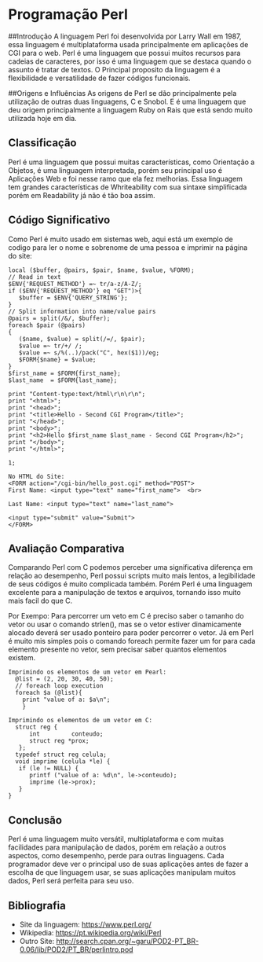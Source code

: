 # Programação Perl


##Introdução
A linguagem Perl foi desenvolvida por Larry Wall em 1987, essa linguagem é multiplataforma usada principalmente em aplicações de CGI para o web.
Perl é uma linguagem que possui muitos recursos para cadeias de caracteres, por isso é uma linguagem que se destaca quando o assunto é tratar de textos.
O Principal proposito da linguagem é a flexibilidade e versatilidade de fazer códigos funcionais.


##Origens e Influências
As origens de Perl se dão principalmente pela utilização de outras duas linguagens, C e Snobol. E é uma linguagem que deu origem principalmente a linguagem Ruby on Rais que está sendo muito utilizada hoje em dia.

## Classificação
Perl é uma linguagem que possui muitas características, como Orientação a Objetos, é uma linguagem interpretada, porém seu principal uso é Aplicações Web e foi nesse ramo que ela fez melhorias.
Essa linguagem tem grandes características de Whriteability com sua sintaxe simplificada porém em Readability já não é tão boa assim. 

## Código Significativo
Como Perl é muito usado em sistemas web, aqui está um exemplo de codigo para ler o nome e sobrenome de uma pessoa e imprimir na página do site:

```
local ($buffer, @pairs, $pair, $name, $value, %FORM);
// Read in text
$ENV{'REQUEST_METHOD'} =~ tr/a-z/A-Z/;
if ($ENV{'REQUEST_METHOD'} eq "GET")>{
   $buffer = $ENV{'QUERY_STRING'};
}
// Split information into name/value pairs
@pairs = split(/&/, $buffer);
foreach $pair (@pairs)
{
   ($name, $value) = split(/=/, $pair);
   $value =~ tr/+/ /;
   $value =~ s/%(..)/pack("C", hex($1))/eg;
   $FORM{$name} = $value;
}
$first_name = $FORM{first_name};
$last_name  = $FORM{last_name};

print "Content-type:text/html\r\n\r\n";
print "<html>";
print "<head>";
print "<title>Hello - Second CGI Program</title>";
print "</head>";
print "<body>";
print "<h2>Hello $first_name $last_name - Second CGI Program</h2>";
print "</body>";
print "</html>";

1;

No HTML do Site:
<FORM action="/cgi-bin/hello_post.cgi" method="POST">
First Name: <input type="text" name="first_name">  <br>

Last Name: <input type="text" name="last_name">

<input type="submit" value="Submit">
</FORM>
```

## Avaliação Comparativa
Comparando Perl com C podemos perceber uma significativa diferença em relação ao desempenho, Perl possui scripts muito mais lentos, a legibilidade de seus códigos é muito complicada também.
Porém Perl é uma linguagem excelente para a manipulação de textos e arquivos, tornando isso muito mais facil do que C.

Por Exempo: 
Para percorrer um veto em C é preciso saber o tamanho do vetor ou usar o comando strlen(), mas se o vetor estiver dinamicamente alocado deverá ser usado ponteiro para poder percorrer o vetor.
Já em Perl é muito mis simples pois o comando foreach permite fazer um for para cada elemento presente no vetor, sem precisar saber quantos elementos existem.

```
Imprimindo os elementos de um vetor em Pearl:
  @list = (2, 20, 30, 40, 50);
  // foreach loop execution
  foreach $a (@list){
    print "value of a: $a\n";
    }

Imprimindo os elementos de um vetor em C:
  struct reg {
      int         conteudo; 
      struct reg *prox;
   };
  typedef struct reg celula;
  void imprime (celula *le) {
   if (le != NULL) {
      printf ("value of a: %d\n", le->conteudo);
      imprime (le->prox);
   }
}
```

## Conclusão
Perl é uma linguagem muito versátil, multiplataforma e com muitas facilidades para manipulação de dados, porém em relação a outros aspectos, como desempenho, perde para outras linguagens.
Cada programador deve ver o principal uso de suas aplicações antes de fazer a escolha de que linguagem usar, se suas aplicações manipulam muitos dados, Perl será perfeita para seu uso.

## Bibliografia

* Site da linguagem: https://www.perl.org/
* Wikipedia: https://pt.wikipedia.org/wiki/Perl
* Outro Site: http://search.cpan.org/~garu/POD2-PT_BR-0.06/lib/POD2/PT_BR/perlintro.pod

